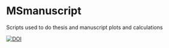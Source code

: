 # MSmanuscript
Scripts used to do thesis and manuscript plots and calculations

[![DOI](https://zenodo.org/badge/958633335.svg)](https://doi.org/10.5281/zenodo.15485563)
